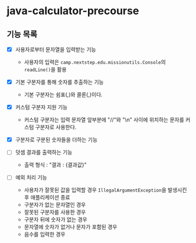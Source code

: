 # java-calculator-precourse

## 기능 목록

- [x] 사용자로부터 문자열을 입력받는 기능
    - 사용자의 입력은 `camp.nextstep.edu.missionutils.Console`의 `readLine()`을 활용


- [x] 기본 구분자를 통해 숫자를 추출하는 기능
    - 기본 구분자는 쉼표(,)와 콜론(,)이다.


- [x] 커스텀 구분자 지원 기능
    - 커스텀 구분자는 입력 문자열 앞부분에 "//"와 "\n" 사이에 위치하는 문자를 커스텀 구분자로 사용한다.


- [x] 구분자로 구분된 숫자들을 더하는 기능


- [ ] 덧셈 결과를 출력하는 기능
    - 출력 형식 : "결과 : {결과값}"


- [ ] 예외 처리 기능
    - 사용자가 잘못된 값을 입력할 경우 `IllegalArgumentException`을 발생시킨 후 애플리케이션 종료
    - 구분자가 없는 문자열인 경우
    - 잘못된 구분자를 사용한 경우
    - 구분자 뒤에 숫자가 없는 경우
    - 문자열에 숫자가 없거나 문자가 포함된 경우
    - 음수를 입력한 경우